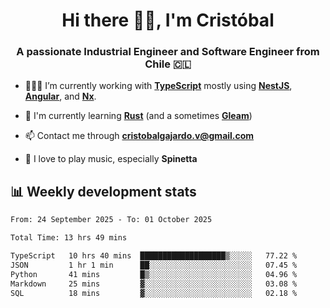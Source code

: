 <h1 align="center">Hi there ✌🏻, I'm Cristóbal</h1>
<h3 align="center">A passionate Industrial Engineer and Software Engineer from Chile 🇨🇱</h3>

- 🧑🏻‍💻 I’m currently working with **[TypeScript](https://www.typescriptlang.org)** mostly using **[NestJS](https://nestjs.com)**, **[Angular](https://angular.io)**, and **[Nx](https://nx.dev)**.

- 🌱 I'm currently learning **[Rust](https://www.rust-lang.org)** (and a sometimes **[Gleam](https://gleam.run/)**)

- 📫 Contact me through **cristobalgajardo.v@gmail.com**

- 🎸 I love to play music, especially **Spinetta**

## 📊 Weekly development stats

<!--START_SECTION:waka-->

```txt
From: 24 September 2025 - To: 01 October 2025

Total Time: 13 hrs 49 mins

TypeScript   10 hrs 40 mins  ███████████████████▒░░░░░   77.22 %
JSON         1 hr 1 min      ██░░░░░░░░░░░░░░░░░░░░░░░   07.45 %
Python       41 mins         █▒░░░░░░░░░░░░░░░░░░░░░░░   04.96 %
Markdown     25 mins         ▓░░░░░░░░░░░░░░░░░░░░░░░░   03.08 %
SQL          18 mins         ▓░░░░░░░░░░░░░░░░░░░░░░░░   02.18 %
```

<!--END_SECTION:waka-->

